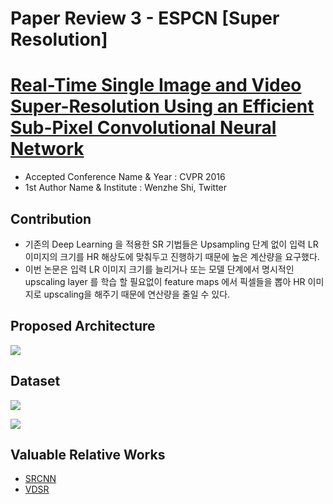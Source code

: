 # Paper Review 3 - ESPCN [Super Resolution]

# [Real-Time Single Image and Video Super-Resolution Using an Efficient Sub-Pixel Convolutional Neural Network](https://arxiv.org/pdf/1609.05158.pdf)

- Accepted Conference Name & Year : CVPR 2016
- 1st Author Name & Institute : Wenzhe Shi, Twitter

## Contribution

- 기존의 Deep Learning 을 적용한 SR 기법들은 Upsampling 단계 없이 입력 LR 이미지의 크기를 HR 해상도에 맞춰두고 진행하기 때문에 높은 계산량을 요구했다.
- 이번 논문은 입력 LR 이미지 크기를 늘리거나 또는 모델 단계에서 명시적인 upscaling layer 를 학습 할 필요없이 feature maps 에서 픽셀들을 뽑아 HR 이미지로 upscaling을 해주기 때문에 연산량을 줄일 수 있다.

## Proposed Architecture

![](Untitled-47cd65ff-bab1-4ca2-b49d-355a523ced61.png)

## Dataset

![](Untitled-f8c68178-5254-40b4-b61d-7fa0315579a4.png)

![](Untitled-bf44d50c-3fe0-4381-b8fb-48eed7adf6af.png)

## Valuable Relative Works

- [SRCNN](https://arxiv.org/pdf/1501.00092.pdf)
- [VDSR](https://arxiv.org/pdf/1511.04587v2.pdf)